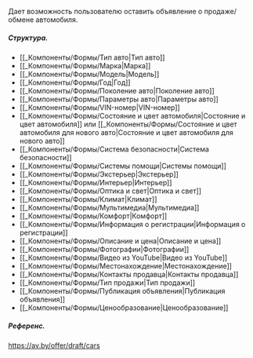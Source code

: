 Дает возможность пользователю оставить объявление о продаже/обмене автомобиля.

##### Структура.
- [[_Компоненты/Формы/Тип авто|Тип авто]]
- [[_Компоненты/Формы/Марка|Марка]]
- [[_Компоненты/Формы/Модель|Модель]]
- [[_Компоненты/Формы/Год|Год]]
- [[_Компоненты/Формы/Поколение авто|Поколение авто]]
- [[_Компоненты/Формы/Параметры авто|Параметры авто]]
- [[_Компоненты/Формы/VIN-номер|VIN-номер]]
- [[_Компоненты/Формы/Состояние и цвет автомобиля|Состояние и цвет автомобиля]] или [[_Компоненты/Формы/Состояние и цвет автомобиля для нового авто|Состояние и цвет автомобиля для нового авто]]
- [[_Компоненты/Формы/Система безопасности|Система безопасности]]
- [[_Компоненты/Формы/Системы помощи|Системы помощи]]
- [[_Компоненты/Формы/Экстерьер|Экстерьер]]
- [[_Компоненты/Формы/Интерьер|Интерьер]]
- [[_Компоненты/Формы/Оптика и свет|Оптика и свет]]
- [[_Компоненты/Формы/Климат|Климат]]
- [[_Компоненты/Формы/Мультимедиа|Мультимедиа]]
- [[_Компоненты/Формы/Комфорт|Комфорт]]
- [[_Компоненты/Формы/Информация о регистрации|Информация о регистрации]]
- [[_Компоненты/Формы/Описание и цена|Описание и цена]]
- [[_Компоненты/Формы/Фотографии|Фотографии]]
- [[_Компоненты/Формы/Видео из YouTube|Видео из YouTube]]
- [[_Компоненты/Формы/Местонахождение|Местонахождение]]
- [[_Компоненты/Формы/Контакты продавца|Контакты продавца]]
- [[_Компоненты/Формы/Тип продажи|Тип продажи]]
- [[_Компоненты/Формы/Публикация объявления|Публикация объявления]]
- [[_Компоненты/Формы/Ценообразование|Ценообразование]]

##### Референс.
https://av.by/offer/draft/cars

